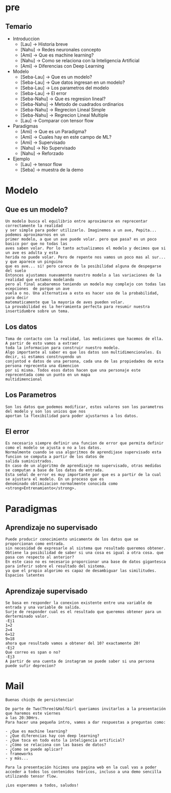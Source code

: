 # pre

## Temario

- Introduccion
    - [Lau] -> Historia breve
    - [Nahu] -> Redes neuronales concepto
    - [Ami] -> Que es machine learning?
    - [Nahu] -> Como se relaciona con la Inteligencia Artificial
    - [Ami] -> Diferencias con Deep Learning
- Modelo
    - [Seba-Lau] -> Que es un modelo?
    - [Seba-Lau] -> Que datos ingresan en un modelo?
    - [Seba-Lau] -> Los parametros del modelo
    - [Seba-Lau] -> El error
    - [Seba-Nahu] -> Que es regresion lineal?
    - [Seba-Nahu] -> Metodo de cuadrados ordinarios
    - [Seba-Nahu] -> Regrecion Lineal Simple
    - [Seba-Nahu] -> Regrecion Lineal Multiple
    - [Lau] -> Comparar con tensor flow
- Paradigmas
    - [Ami] -> Que es un Paradigma?
    - [Ami] -> Cuales hay en este campo de ML?
    - [Ami] -> Supervisado
    - [Nahu] -> No Supervisado
    - [Nahu] -> Reforzado
- Ejemplo
    - [Lau] -> tensor flow
    - [Seba] -> muestra de la demo	

# Modelo

## Que es un modelo?

    Un modelo busca el equilibrio entre aproximarce en reprecentar correctamente la realidad
    y ser simple para poder utilizarlo. Imaginemos a un ave, Pepita... podemos aproximarnos en un
    primer modelo, a que un ave puede volar. pero que pasa? es un poco basico por que no todas las 
    aves saben volar. Por lo tanto actualizamos el modelo y decimos que si un ave es adulta y esta 
    herida no puede volar. Pero de repente nos vamos un poco mas al sur... y que aparece un pinguino 
    que es ave... si! pero carece de la posibilidad alguna de despegarse del suelo 
    Entonces ajustamos nuevamente nuestro modelo a las variaciones de la realidad que estamos modelando 
    pero al final acabaremso teniendo un modelo muy complejo con todas las ecepciones  de porque un ave
    vuela o no. Una alternativa a esto es hacer uso de la probabilidad, para decir 
    matematicamente que la mayoria de aves pueden volar.
    La provabilidad es la herramienta perfecta para resumir nuestra insertidumbre sobre un tema. 

## Los datos

    Toma de contacto con la realidad, las mediciones que hacemos de ella. A partir de esto vamos a extraer
    toda la informacion para construir nuestro modelo.
    Algo importante al saber es que los datos son multidimencionales. Es decir, si estamos construyendo un
    conjuntod e datos de una persona, cada una de las propiedades de esta persona reprecenta una dimencion 
    por si misma. Todos esos datos hacen que una personaje este reprecentada como un punto en un mapa 
    multidimencional

## Los Parametros

    Son los datos que podemos modificar, estos valores son los parametros del modelo y son los unicos que nos 
    aportan la flexibilidad para poder ajustarnos a los datos.
            
## El error

    Es necesario siempre definir una funcion de error que permita definir como el modelo se ajusta o no a los datos.
    Normalmente cuando se usa algoritmos de aprendijase supervisado esta funcion se computa a partir de los datos de 
    salida suministrados.
    En caso de un algoritmo de aprendisaje no supervisado, otras medidas se computan a base de los datos de entrada.
    Esta señal de error es muy importante por que es a partir de la cual se ajustara el modelo. En un proceso que es
    denominado obtimizacion normalmente conocida como <strong>Entrenamiento</strong>.  

# Paradigmas

## Aprendizaje no supervisado

    Puede producir conocimiento unicamente de los datos que se proporcionan como entrada.
    sin necesidad de expresarle al sistema que resultado queremos obtener.
    Obtiene la posibilidad de saber si una cosa es igual a otra cosa. que pasa con respecto al anterior?
    En este caso no es necesario proporcionar una base de datos gigantesca para inferir sobre el resultado del sistema.
    ya que el propio algorimo es capaz de desambiguar las similitudes.
    Espacios latentes

## Aprendizaje supervisado

    Se basa en responder la conexion existente entre una variable de entrada y una variable de salida.
    Surje de responder cual es el resultado que queremos obtener para un derterminado valor.
    -Ej1
    1=2
    2=4
    6=12
    9=18
    ahora que resultado vamos a obtener del 10? exactamente 20!
    -Ej2
    Que correo es span o no?
    -Ej3
    A partir de una cuenta de instagram se puede saber si una persona puede sufir deprecion?


# Mail

    Buenas chic@s de persistencia! 

    De parte de Two(Three)&HalfGirl queriamos invitarlos a la presentación que haremos este viernes
    a las 20:30Hrs. 
    Para hacer una pequeña intro, vamos a dar respuestas a preguntas como:
    
    - ¿Que es machine learning?
    - ¿Que diferencias hay con deep learning?
    - ¿Que toca en todo esto la inteligencia artificial?
    - ¿Cómo se relaciona con las bases de datos?
    - ¿Como se puede aplicar? 
    - frameworks
    - y más...

    Para la presentación hicimos una pagina web en la cual vas a poder acceder a todos los contenidos teóricos, incluso a una demo sencilla utilizando tensor flow.

    ¡Los esperamos a todos, saludos!